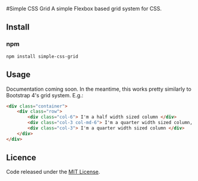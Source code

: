 #Simple CSS Grid
A simple Flexbox based grid system for CSS.

## Install
### npm
`npm install simple-css-grid`

## Usage
Documentation coming soon. In the meantime, this works pretty similarly to Bootstrap 4's grid system. 
E.g.:
```html
<div class="container">
    <div class="row">
        <div class="col-6"> I'm a half width sized column </div>
        <div class="col-3 col-md-6"> I'm a quarter width sized column, but I'll be half width on 768px+ displays. </div>
        <div class="col-3"> I'm a quarter width sized column </div>
    </div>
</div>
```
## Licence
Code released under the [MIT License](LICENSE).